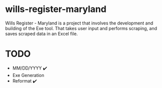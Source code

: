# wills-register-maryland
Wills Register - Maryland is a project that involves the development and building of the Exe tool. That takes user input and performs scraping, and saves scraped data in an Excel file.

# TODO
- MM/DD/YYYY ✔️
- Exe Generation
- Reformat ✔️